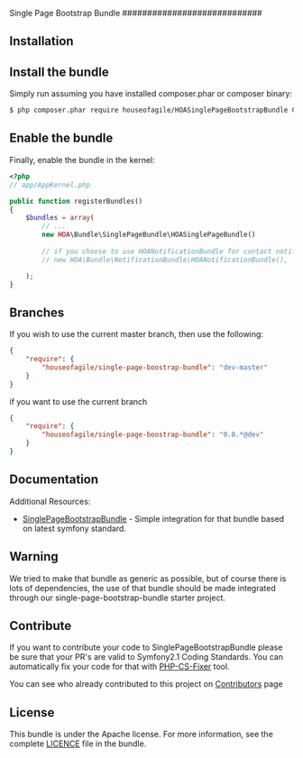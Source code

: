 Single Page Bootstrap Bundle
############################

Installation
------------

## Install the bundle

Simply run assuming you have installed composer.phar or composer binary:

``` bash
$ php composer.phar require houseofagile/HOASinglePageBootstrapBundle 0.8.*
```

## Enable the bundle

Finally, enable the bundle in the kernel:

``` php
<?php
// app/AppKernel.php

public function registerBundles()
{
    $bundles = array(
        // ...
        new HOA\Bundle\SinglePageBundle\HOASinglePageBundle()
        
        // if you choose to use HOANotificationBundle for contact notification, make sure that it is registered in your application
        // new HOA\Bundle\NotificationBundle\HOANotificationBundle(),

    );
}
```

Branches
--------

If you wish to use the current master branch, then use the following:


``` json
{
    "require": {
        "houseofagile/single-page-boostrap-bundle": "dev-master"
    }
}
```

if you want to use the current branch

```json
{
    "require": {
        "houseofagile/single-page-boostrap-bundle": "0.8.*@dev"
    }
}
```

Documentation
-------------

Additional Resources:

*  [SinglePageBootstrapBundle](https://github.com/HouseOfAgile/BootstrapSinglePage) - Simple integration for that bundle based on latest symfony standard.

Warning
-------

We tried to make that bundle as generic as possible, but of course there is lots of dependencies, the use of that bundle should be made integrated through our single-page-bootstrap-bundle starter project.

Contribute
----------
If you want to contribute your code to SinglePageBootstrapBundle please be sure that your PR's
are valid to Symfony2.1 Coding Standards. You can automatically fix your code for that
with [PHP-CS-Fixer](http://cs.sensiolabs.org) tool.

You can see who already contributed to this project on [Contributors](https://github.com/HouseOfAgile/HOASinglePageBootstrapBundle/contributors) page

License
-------

This bundle is under the Apache license. For more information, see the complete [LICENCE](LICENCE) file in the bundle.

